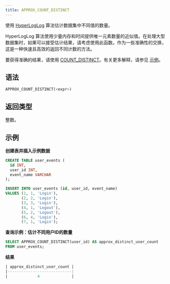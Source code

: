 ```yaml
---
title: APPROX_COUNT_DISTINCT
---
```


使用 [HyperLogLog](https://en.wikipedia.org/wiki/HyperLogLog) 算法估计数据集中不同值的数量。

HyperLogLog 算法使用少量内存和时间提供唯一元素数量的近似值。在处理大型数据集时，如果可以接受估计结果，请考虑使用此函数。作为一些准确性的交换，这是一种快速且高效的返回不同计数的方法。

要获得准确的结果，请使用 [COUNT_DISTINCT](aggregate-count-distinct.md)。有关更多解释，请参见 [示例](#examples)。

## 语法

```sql
APPROX_COUNT_DISTINCT(<expr>)
```

## 返回类型

整数。

## 示例

**创建表并插入示例数据**
```sql
CREATE TABLE user_events (
  id INT,
  user_id INT,
  event_name VARCHAR
);

INSERT INTO user_events (id, user_id, event_name)
VALUES (1, 1, 'Login'),
       (2, 2, 'Login'),
       (3, 3, 'Login'),
       (4, 1, 'Logout'),
       (5, 2, 'Logout'),
       (6, 4, 'Login'),
       (7, 1, 'Login');
```

**查询示例：估计不同用户ID的数量**
```sql
SELECT APPROX_COUNT_DISTINCT(user_id) AS approx_distinct_user_count
FROM user_events;
```

**结果**
```sql
| approx_distinct_user_count |
|----------------------------|
|             4              |
```